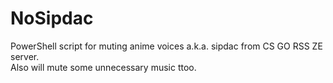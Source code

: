 # NoSipdac
PowerShell script for muting anime voices a.k.a. sipdac from CS GO RSS ZE server.  
Also will mute some unnecessary music ttoo.
